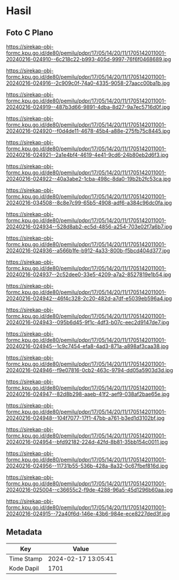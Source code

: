 # Hasil

## Foto C Plano

https://sirekap-obj-formc.kpu.go.id/de80/pemilu/pdpr/17/05/14/20/11/1705142011001-20240216-024910--6c218c22-b993-405d-9997-76f6f0468689.jpg

https://sirekap-obj-formc.kpu.go.id/de80/pemilu/pdpr/17/05/14/20/11/1705142011001-20240216-024916--2c909c0f-74a0-4335-9058-27aacc00ba1b.jpg

https://sirekap-obj-formc.kpu.go.id/de80/pemilu/pdpr/17/05/14/20/11/1705142011001-20240216-024919--487b3d66-9891-4dba-8d27-9a7ec5716d0f.jpg

https://sirekap-obj-formc.kpu.go.id/de80/pemilu/pdpr/17/05/14/20/11/1705142011001-20240216-024920--f0d4de11-4678-45b4-a88e-275fb75c8445.jpg

https://sirekap-obj-formc.kpu.go.id/de80/pemilu/pdpr/17/05/14/20/11/1705142011001-20240216-024921--2a1e4bf4-4619-4e41-9cd6-24b80eb2d6f3.jpg

https://sirekap-obj-formc.kpu.go.id/de80/pemilu/pdpr/17/05/14/20/11/1705142011001-20240216-024922--40a3abe2-1cba-498c-8da0-19b2b2fc53ca.jpg

https://sirekap-obj-formc.kpu.go.id/de80/pemilu/pdpr/17/05/14/20/11/1705142011001-20240216-034508--8c8e7c99-65b5-4908-adf6-a384c96dc0fa.jpg

https://sirekap-obj-formc.kpu.go.id/de80/pemilu/pdpr/17/05/14/20/11/1705142011001-20240216-024934--528d8ab2-ec5d-4856-a254-703e02f7a6b7.jpg

https://sirekap-obj-formc.kpu.go.id/de80/pemilu/pdpr/17/05/14/20/11/1705142011001-20240216-024936--a566b1fe-b912-4a33-800b-f5bcd404d377.jpg

https://sirekap-obj-formc.kpu.go.id/de80/pemilu/pdpr/17/05/14/20/11/1705142011001-20240216-024937--2c52dee0-33e5-4209-a7a2-8527819e1b54.jpg

https://sirekap-obj-formc.kpu.go.id/de80/pemilu/pdpr/17/05/14/20/11/1705142011001-20240216-024942--46f4c328-2c20-482d-a7df-e5039eb596a4.jpg

https://sirekap-obj-formc.kpu.go.id/de80/pemilu/pdpr/17/05/14/20/11/1705142011001-20240216-024943--095b6d45-9f1c-4df3-b07c-eec2d9147de7.jpg

https://sirekap-obj-formc.kpu.go.id/de80/pemilu/pdpr/17/05/14/20/11/1705142011001-20240216-024945--1c9c7454-efa8-4ad3-871a-a898af3caa38.jpg

https://sirekap-obj-formc.kpu.go.id/de80/pemilu/pdpr/17/05/14/20/11/1705142011001-20240216-024946--f9e07816-0cb2-463c-9794-dd05a5903d3d.jpg

https://sirekap-obj-formc.kpu.go.id/de80/pemilu/pdpr/17/05/14/20/11/1705142011001-20240216-024947--82d8b298-aaeb-41f2-aef9-038af2bae65e.jpg

https://sirekap-obj-formc.kpu.go.id/de80/pemilu/pdpr/17/05/14/20/11/1705142011001-20240216-024948--104f7077-17f1-47bb-a761-b3ed1d3102bf.jpg

https://sirekap-obj-formc.kpu.go.id/de80/pemilu/pdpr/17/05/14/20/11/1705142011001-20240216-024954--bfd92182-224d-42fd-8b81-35bb154c0011.jpg

https://sirekap-obj-formc.kpu.go.id/de80/pemilu/pdpr/17/05/14/20/11/1705142011001-20240216-024956--11731b55-536b-428a-8a32-0c67fbef816d.jpg

https://sirekap-obj-formc.kpu.go.id/de80/pemilu/pdpr/17/05/14/20/11/1705142011001-20240216-025004--c36655c2-f9de-4288-96a5-45d1296b60aa.jpg

https://sirekap-obj-formc.kpu.go.id/de80/pemilu/pdpr/17/05/14/20/11/1705142011001-20240216-024915--72a40f6d-146e-43b6-984e-ece8227ded3f.jpg


## Metadata

| Key        | Value               |
| ---------- | ------------------- |
| Time Stamp | 2024-02-17 13:05:41 |
| Kode Dapil | 1701                |



